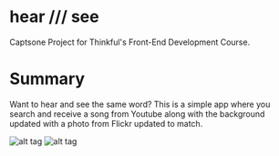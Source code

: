 # hear /// see

Captsone Project for Thinkful's Front-End Development Course.

# Summary
Want to hear and see the same word? 
This is a simple app where you search and receive a song from Youtube along with the background updated with a photo from Flickr updated to match. 


![alt tag](https://raw.githubusercontent.com/cryswies/capstone/images/hear_see1.png)
![alt tag](https://raw.githubusercontent.com/cryswies/capstone/images/hear_see2.png)
